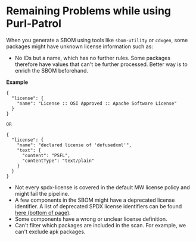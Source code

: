 # Remaining Problems while using Purl-Patrol

When you generate a SBOM using tools like `sbom-utility` or `cdxgen`, some packages might have unknown
license information such as:
- No IDs but a name, which has no further rules. Some packages therefore have values that can't be 
further processed. Better way is to enrich the SBOM beforehand.

**Example**
```
{
  "license": {
    "name": "License :: OSI Approved :: Apache Software License"
  }
}

OR

{
  "license": {
    "name": "declared license of 'defusedxml'",
    "text": {
      "content": "PSFL",
      "contentType": "text/plain"
    }
  }
}
```
- Not every spdx-license is covered in the default MW license policy and might fail the pipeline.
- A few components in the SBOM might have a deprecated license identifier. A list of deprecated SPDX license identifiers
can be found [here (bottom of page)](https://spdx.org/licenses/).
- Some components have a wrong or unclear license definition.
- Can't filter which packages are included in the scan. For example, we can't exclude apk packages.
